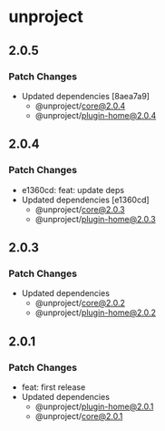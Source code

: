# unproject

## 2.0.5

### Patch Changes

- Updated dependencies [8aea7a9]
  - @unproject/core@2.0.4
  - @unproject/plugin-home@2.0.4

## 2.0.4

### Patch Changes

- e1360cd: feat: update deps
- Updated dependencies [e1360cd]
  - @unproject/core@2.0.3
  - @unproject/plugin-home@2.0.3

## 2.0.3

### Patch Changes

- Updated dependencies
  - @unproject/core@2.0.2
  - @unproject/plugin-home@2.0.2

## 2.0.1

### Patch Changes

- feat: first release
- Updated dependencies
  - @unproject/plugin-home@2.0.1
  - @unproject/core@2.0.1
